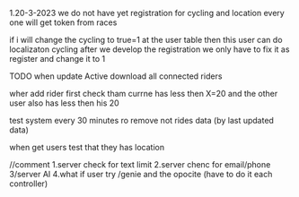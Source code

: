 1.20-3-2023
we do not have yet registration for cycling and location
every one will get token from  races

if i will change the cycling to true=1 at the user table then this user can do localizaton cycling
after we develop the registration we only have to fix it  as register and change it to 1


TODO 
when update Active download all connected riders

wher add rider first check tham  currne has less then X=20   and the other user also has less then his 20

test system every 30 minutes ro remove not rides data (by last updated data)

when get users test that they has location

//comment
1.server check for text limit
2.server chenc for email/phone
3/server AI
4.what if user try /genie and the opocite (have to do it each controller)